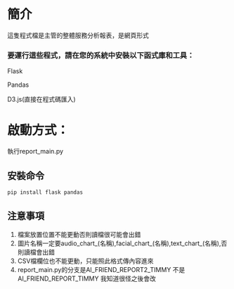 # 簡介
這隻程式檔是主管的整體服務分析報表，是網頁形式

### 要運行這些程式，請在您的系統中安裝以下函式庫和工具：

Flask

Pandas

D3.js(直接在程式碼匯入)

# 啟動方式：

執行report_main.py


## 安裝命令

```sh
pip install flask pandas 
```

## 注意事項

1. 檔案放置位置不能更動否則讀檔很可能會出錯
2. 圖片名稱一定要audio_chart_(名稱),facial_chart_(名稱),text_chart_(名稱),否則讀檔會出錯
3. CSV檔欄位也不能更動，只能照此格式傳內容進來
5. report_main.py的分支是AI_FRIEND_REPORT2_TIMMY 不是 AI_FRIEND_REPORT_TIMMY 我知道很怪之後會改

